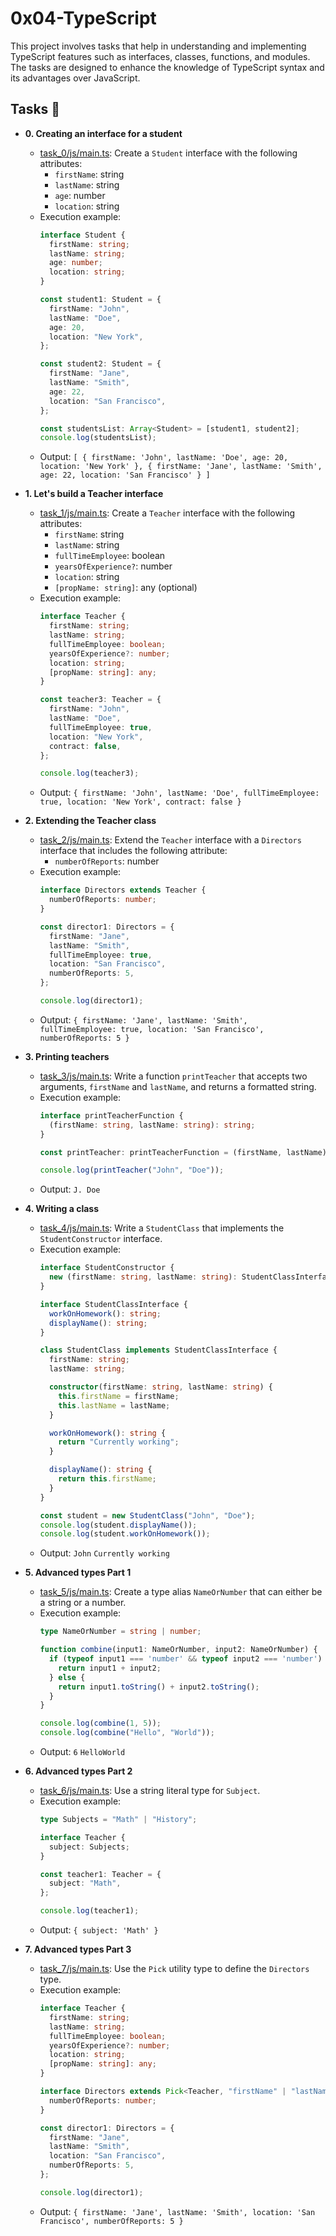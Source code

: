 
# 0x04-TypeScript

This project involves tasks that help in understanding and implementing TypeScript features such as interfaces, classes, functions, and modules. The tasks are designed to enhance the knowledge of TypeScript syntax and its advantages over JavaScript.

## Tasks :page_with_curl:

* **0. Creating an interface for a student**
  * [task_0/js/main.ts](./task_0/js/main.ts): Create a `Student` interface with the following attributes:
    - `firstName`: string
    - `lastName`: string
    - `age`: number
    - `location`: string
  * Execution example:
    ```typescript
    interface Student {
      firstName: string;
      lastName: string;
      age: number;
      location: string;
    }

    const student1: Student = {
      firstName: "John",
      lastName: "Doe",
      age: 20,
      location: "New York",
    };

    const student2: Student = {
      firstName: "Jane",
      lastName: "Smith",
      age: 22,
      location: "San Francisco",
    };

    const studentsList: Array<Student> = [student1, student2];
    console.log(studentsList);
    ```
  * Output: `[ { firstName: 'John', lastName: 'Doe', age: 20, location: 'New York' }, { firstName: 'Jane', lastName: 'Smith', age: 22, location: 'San Francisco' } ]`

* **1. Let's build a Teacher interface**
  * [task_1/js/main.ts](./task_1/js/main.ts): Create a `Teacher` interface with the following attributes:
    - `firstName`: string
    - `lastName`: string
    - `fullTimeEmployee`: boolean
    - `yearsOfExperience?`: number
    - `location`: string
    - `[propName: string]`: any (optional)
  * Execution example:
    ```typescript
    interface Teacher {
      firstName: string;
      lastName: string;
      fullTimeEmployee: boolean;
      yearsOfExperience?: number;
      location: string;
      [propName: string]: any;
    }

    const teacher3: Teacher = {
      firstName: "John",
      lastName: "Doe",
      fullTimeEmployee: true,
      location: "New York",
      contract: false,
    };

    console.log(teacher3);
    ```
  * Output: `{ firstName: 'John', lastName: 'Doe', fullTimeEmployee: true, location: 'New York', contract: false }`

* **2. Extending the Teacher class**
  * [task_2/js/main.ts](./task_2/js/main.ts): Extend the `Teacher` interface with a `Directors` interface that includes the following attribute:
    - `numberOfReports`: number
  * Execution example:
    ```typescript
    interface Directors extends Teacher {
      numberOfReports: number;
    }

    const director1: Directors = {
      firstName: "Jane",
      lastName: "Smith",
      fullTimeEmployee: true,
      location: "San Francisco",
      numberOfReports: 5,
    };

    console.log(director1);
    ```
  * Output: `{ firstName: 'Jane', lastName: 'Smith', fullTimeEmployee: true, location: 'San Francisco', numberOfReports: 5 }`

* **3. Printing teachers**
  * [task_3/js/main.ts](./task_3/js/main.ts): Write a function `printTeacher` that accepts two arguments, `firstName` and `lastName`, and returns a formatted string.
  * Execution example:
    ```typescript
    interface printTeacherFunction {
      (firstName: string, lastName: string): string;
    }

    const printTeacher: printTeacherFunction = (firstName, lastName) => `${firstName[0]}. ${lastName}`;

    console.log(printTeacher("John", "Doe"));
    ```
  * Output: `J. Doe`

* **4. Writing a class**
  * [task_4/js/main.ts](./task_4/js/main.ts): Write a `StudentClass` that implements the `StudentConstructor` interface.
  * Execution example:
    ```typescript
    interface StudentConstructor {
      new (firstName: string, lastName: string): StudentClassInterface;
    }

    interface StudentClassInterface {
      workOnHomework(): string;
      displayName(): string;
    }

    class StudentClass implements StudentClassInterface {
      firstName: string;
      lastName: string;

      constructor(firstName: string, lastName: string) {
        this.firstName = firstName;
        this.lastName = lastName;
      }

      workOnHomework(): string {
        return "Currently working";
      }

      displayName(): string {
        return this.firstName;
      }
    }

    const student = new StudentClass("John", "Doe");
    console.log(student.displayName());
    console.log(student.workOnHomework());
    ```
  * Output: `John` `Currently working`

* **5. Advanced types Part 1**
  * [task_5/js/main.ts](./task_5/js/main.ts): Create a type alias `NameOrNumber` that can either be a string or a number.
  * Execution example:
    ```typescript
    type NameOrNumber = string | number;

    function combine(input1: NameOrNumber, input2: NameOrNumber) {
      if (typeof input1 === 'number' && typeof input2 === 'number') {
        return input1 + input2;
      } else {
        return input1.toString() + input2.toString();
      }
    }

    console.log(combine(1, 5));
    console.log(combine("Hello", "World"));
    ```
  * Output: `6` `HelloWorld`

* **6. Advanced types Part 2**
  * [task_6/js/main.ts](./task_6/js/main.ts): Use a string literal type for `Subject`.
  * Execution example:
    ```typescript
    type Subjects = "Math" | "History";

    interface Teacher {
      subject: Subjects;
    }

    const teacher1: Teacher = {
      subject: "Math",
    };

    console.log(teacher1);
    ```
  * Output: `{ subject: 'Math' }`

* **7. Advanced types Part 3**
  * [task_7/js/main.ts](./task_7/js/main.ts): Use the `Pick` utility type to define the `Directors` type.
  * Execution example:
    ```typescript
    interface Teacher {
      firstName: string;
      lastName: string;
      fullTimeEmployee: boolean;
      yearsOfExperience?: number;
      location: string;
      [propName: string]: any;
    }

    interface Directors extends Pick<Teacher, "firstName" | "lastName" | "location"> {
      numberOfReports: number;
    }

    const director1: Directors = {
      firstName: "Jane",
      lastName: "Smith",
      location: "San Francisco",
      numberOfReports: 5,
    };

    console.log(director1);
    ```
  * Output: `{ firstName: 'Jane', lastName: 'Smith', location: 'San Francisco', numberOfReports: 5 }`

